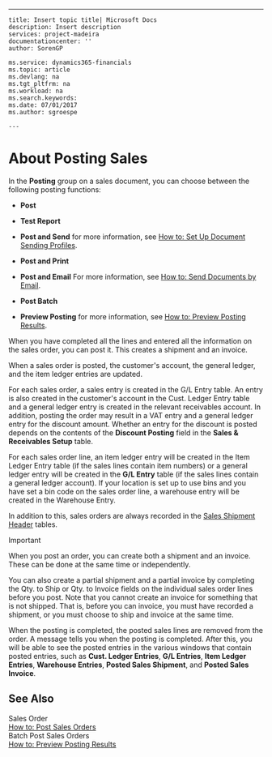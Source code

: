 ---
    title: Insert topic title| Microsoft Docs
    description: Insert description
    services: project-madeira
    documentationcenter: ''
    author: SorenGP

    ms.service: dynamics365-financials
    ms.topic: article
    ms.devlang: na
    ms.tgt_pltfrm: na
    ms.workload: na
    ms.search.keywords:
    ms.date: 07/01/2017
    ms.author: sgroespe

    ---
# About Posting Sales
In the **Posting** group on a sales document, you can choose between the following posting functions:  
  
-   **Post**  
  
-   **Test Report**  
  
-   **Post and Send** for more information, see [How to: Set Up Document Sending Profiles](../FullExperience/how-to-set-up-document-sending-profiles.md).  
  
-   **Post and Print**  
  
-   **Post and Email** For more information, see [How to: Send Documents by Email](../FullExperience/how-to-send-documents-by-email.md).  
  
-   **Post Batch**  
  
-   **Preview Posting** for more information, see [How to: Preview Posting Results](../FullExperience/how-to-preview-posting-results.md).  
  
 When you have completed all the lines and entered all the information on the sales order, you can post it. This creates a shipment and an invoice.  
  
 When a sales order is posted, the customer's account, the general ledger, and the item ledger entries are updated.  
  
 For each sales order, a sales entry is created in the G\/L Entry table. An entry is also created in the customer's account in the Cust. Ledger Entry table and a general ledger entry is created in the relevant receivables account. In addition, posting the order may result in a VAT entry and a general ledger entry for the discount amount. Whether an entry for the discount is posted depends on the contents of the **Discount Posting** field in the **Sales & Receivables Setup** table.  
  
 For each sales order line, an item ledger entry will be created in the Item Ledger Entry table \(if the sales lines contain item numbers\) or a general ledger entry will be created in the **G\/L Entry** table \(if the sales lines contain a general ledger account\). If your location is set up to use bins and you have set a bin code on the sales order line, a warehouse entry will be created in the Warehouse Entry.  
  
 In addition to this, sales orders are always recorded in the [Sales Shipment Header](../FullExperience/\($%20T_112%20Sales%20Invoice%20Header%20$\).md) tables.  
  
> [!IMPORTANT]  
>  When you post an order, you can create both a shipment and an invoice. These can be done at the same time or independently.  
>   
>  You can also create a partial shipment and a partial invoice by completing the Qty. to Ship or Qty. to Invoice fields on the individual sales order lines before you post. Note that you cannot create an invoice for something that is not shipped. That is, before you can invoice, you must have recorded a shipment, or you must choose to ship and invoice at the same time.  
  
 When the posting is completed, the posted sales lines are removed from the order. A message tells you when the posting is completed. After this, you will be able to see the posted entries in the various windows that contain posted entries, such as **Cust. Ledger Entries**, **G\/L Entries**, **Item Ledger Entries**, **Warehouse Entries**, **Posted Sales Shipment**, and **Posted Sales Invoice**.  
  
## See Also  
 Sales Order   
 [How to: Post Sales Orders](../FullExperience/how-to-post-sales-orders.md)   
 Batch Post Sales Orders   
 [How to: Preview Posting Results](../FullExperience/how-to-preview-posting-results.md)